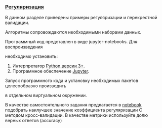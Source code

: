 ### <u>Регуляризация</u>



В данном разделе приведены примеры регуляризации и перекрестной валидации.

Алгоритмы сопровождаются необходимыми наборами данных. 

Программный код представлен в виде jupyter-notebooks. Для воспроизведения

необходимо установить:

1. Интерпретатор [Python версии 3+](https://www.python.org/).
2. Программное обеспечение [Jupyter](https://jupyter.org/).

Запуск программного кода и установку необходимых пакетов целесообразно производить 

в отдельном виртуальном окружении.



В качестве самостоятельного задания предлагается в [notebook](Regularization.ipynb) подобрать наилучшее значение коэффициента регуляризации C методом кросс-валидации. В качестве метрики используйте долю верных ответов (accuracy)
